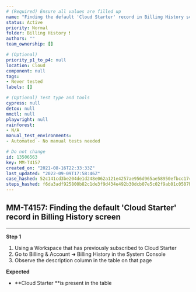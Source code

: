 ```yaml
---
# (Required) Ensure all values are filled up
name: "Finding the default 'Cloud Starter' record in Billing History screen"
status: Active
priority: Normal
folder: Billing History ❗
authors: ""
team_ownership: []

# (Optional)
priority_p1_to_p4: null
location: Cloud
component: null
tags: 
- Never tested
labels: []

# (Optional) Test type and tools
cypress: null
detox: null
mmctl: null
playwright: null
rainforest: 
- N/A
manual_test_environments: 
- Automated - No manual tests needed

# Do not change
id: 13506563
key: MM-T4157
created_on: "2021-08-16T22:33:33Z"
last_updated: "2022-09-09T17:58:46Z"
case_hashed: 52c141cd3be204de1d248e062a121e4257ae956d965ae58950efbcc17425c906e1d0ab4fed9486f81edc30c19fa56523
steps_hashed: f6da3adf925800b82c1de3f9d434e492b30dcb07e5c02f9ab01c0507beae0afb758d47072aa22f4b63a40bef61f4b744
---
```


<!-- (Auto-generated) Based on frontmatter's "key" and "name" -->

## MM-T4157: Finding the default 'Cloud Starter' record in Billing History screen

---

**Step 1**

1. Using a Workspace that has previously subscribed to Cloud Starter
2. Go to Billing & Account ➜ Billing History in the System Console
3. Observe the description column in the table on that page

**Expected**

- \*\*Cloud Starter \*\*is present in the table
